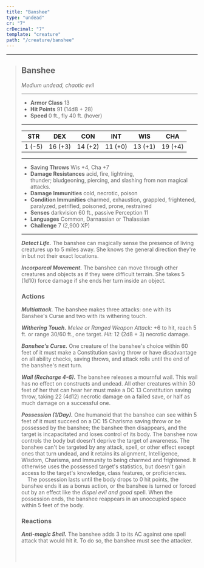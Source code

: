 ```yaml
---
title: "Banshee"
type: "undead"
cr: "7"
crDecimal: "7"
template: "creature"
path: "/creature/banshee"
---
```


___
>
> ## Banshee
>*Medium undead, chaotic evil*
> ___
>
> - **Armor Class** 13
> - **Hit Points** 91 (14d8 + 28)
> - **Speed** 0 ft., fly 40 ft. (hover)
>___
>
>|STR|DEX|CON|INT|WIS|CHA|
>|:---:|:---:|:---:|:---:|:---:|:---:|
>|1 (-5)|16 (+3)|14 (+2)|11 (+0)|13 (+1)|19 (+4)|
>___
>
> - **Saving Throws** Wis +4, Cha +7
> - **Damage Resistances** acid, fire, lightning, <br/>thunder; bludgeoning, piercing, and slashing from non magical attacks.
> - **Damage Immunities** cold, necrotic, poison
> - **Condition Immunities** charmed, exhaustion, grappled, frightened,  paralyzed, petrified, poisoned, prone, restrained
> - **Senses** darkvision 60 ft., passive Perception 11
> - **Languages** Common, Darnassian or Thalassian
> - **Challenge** 7 (2,900 XP)
> ___
>
> ***Detect Life.*** The banshee can magically sense the presence of living creatures up to 5 miles away. She knows the general direction they're in but not their exact locations.
>
> ***Incorporeal Movement.*** The banshee can move through other creatures and objects as if they were difficult terrain. She takes 5 (1d10) force damage if she ends her turn inside an object.
>
>
> ### Actions
> ***Multiattack.*** The banshee makes three attacks: one with its Banshee's Curse and two with its withering touch.
>
> ***Withering Touch.*** *Melee or Ranged Weapon Attack:* +6 to hit, reach 5 ft. or range 30/60 ft., one target. *Hit:* 12 (2d8 + 3) necrotic damage.
>
> ***Banshee's Curse.*** One creature of the banshee's choice within 60 feet of it must make a Constitution saving throw or have disadvantage on all ability checks, saving throws, and attack rolls until the end of the banshee's next turn.
>
> ***Wail (Recharge 4-6).*** The banshee releases a mournful wail. This wail has no effect on constructs and undead. All other creatures within 30 feet of her that can hear her must make a DC 13 Constitution saving throw, taking 22 (4d12) necrotic damage on a failed save, or half as much damage on a successful one.
>
> ***Possession (1/Day).*** One humanoid that the banshee can see within 5 feet of it must succeed on a DC 15 Charisma saving throw or be possessed by the banshee; the banshee then disappears, and the target is incapacitated and loses control of its body. The banshee now controls the body but doesn't deprive the target of awareness. The banshee can't be targeted by any attack, spell, or other effect except ones that turn undead, and it retains its alignment, Intelligence, Wisdom, Charisma, and immunity to being charmed and frightened. It otherwise uses the possessed target's statistics, but doesn't gain access to the target's knowledge, class features, or proficiencies.
> <br/>&nbsp;&nbsp;&nbsp; The possession lasts until the body drops to 0 hit points, the banshee ends it as a bonus action, or the banshee is turned or forced out by an effect like the *dispel evil and good* spell. When the possession ends, the banshee reappears in an unoccupied space within 5 feet of the body.
>
> ### Reactions
> ***Anti-magic Shell.*** The banshee adds 3 to its AC against one spell attack that would hit it. To do so, the banshee must see the attacker.
>
> <br/> <br/>
